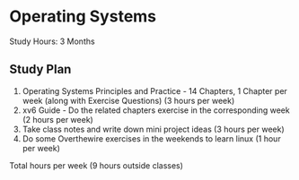 # Operating Systems

Study Hours: 3 Months

## Study Plan
1. Operating Systems Principles and Practice - 14 Chapters, 1 Chapter per week (along with Exercise Questions) (3 hours per week)
2. xv6 Guide - Do the related chapters exercise in the corresponding week (2 hours per week)
3. Take class notes and write down mini project ideas (3 hours per week)
4. Do some Overthewire exercises in the weekends to learn linux (1 hour per week)

Total hours per week (9 hours outside classes)
